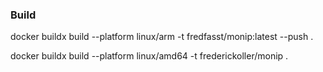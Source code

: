 ### Build
docker buildx build --platform linux/arm -t fredfasst/monip:latest --push .

docker buildx build --platform linux/amd64 -t frederickoller/monip .
